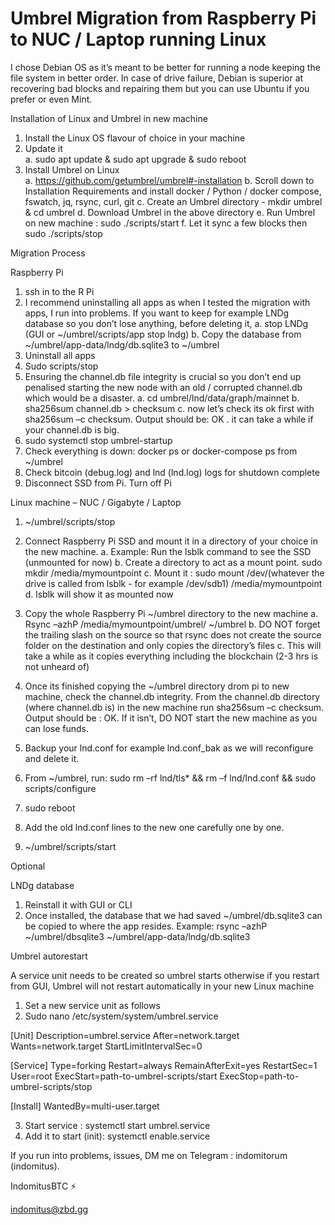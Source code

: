 # Umbrel Migration from Raspberry Pi to NUC / Laptop running Linux

I chose Debian OS as it’s meant to be better for running a node keeping the file system in better order. In case of drive failure, Debian is superior at recovering bad blocks and repairing them but you can use Ubuntu if you prefer or even Mint.

Installation of Linux and Umbrel in new machine

1.	Install the Linux OS flavour of choice in your machine 
2.	Update it  
a.	sudo apt update & sudo apt upgrade & sudo reboot
3.	Install Umbrel on Linux  
a.	https://github.com/getumbrel/umbrel#-installation
b.	Scroll down to Installation Requirements and install docker / Python / docker compose, fswatch, jq, rsync, curl, git
c.	Create an Umbrel directory - mkdir umbrel & cd umbrel
d.	Download Umbrel in the above directory
e.	Run Umbrel on new machine : sudo ./scripts/start
f.	Let it sync a few blocks then sudo ./scripts/stop

Migration Process

Raspberry Pi

1.	ssh in to the R Pi
2.	I recommend uninstalling all apps as when I tested the migration with apps, I run into problems. If you want to keep for example LNDg database so you don’t lose  anything, before deleting it, 
  a.	stop LNDg (GUI or ~/umbrel/scripts/app stop lndg)
  b.	Copy the database from ~/umbrel/app-data/lndg/db.sqlite3 to ~/umbrel
3.	Uninstall all apps
4.	Sudo scripts/stop 
5.	Ensuring the channel.db file integrity is crucial so you don’t end up penalised starting the new node with an old / corrupted channel.db which would be a disaster.
  a.	cd umbrel/lnd/data/graph/mainnet
  b.	sha256sum channel.db > checksum
  c.	now let’s check its ok first with sha256sum –c checksum. Output should be: OK . it can take a while if your channel.db is big.
6.	sudo systemctl stop umbrel-startup
7.	Check everything is down: docker ps or docker-compose ps from ~/umbrel
8.	Check bitcoin (debug.log) and lnd (lnd.log) logs for shutdown complete
9.	Disconnect SSD from Pi. Turn off Pi

Linux machine – NUC / Gigabyte / Laptop

1.	~/umbrel/scripts/stop
2.	Connect Raspberry Pi SSD and mount it in a directory of your choice in the new machine. 
  a.	Example: Run the lsblk command to see the SSD (unmounted for now)
  b.	Create a directory to act as a mount point. sudo mkdir /media/mymountpoint
  c.	Mount it : sudo mount /dev/(whatever the drive is called from lsblk - for example /dev/sdb1) /media/mymountpoint
  d.	lsblk will show it as mounted now

3.	Copy the whole Raspberry Pi ~/umbrel directory to the new machine
  a.	Rsync –azhP /media/mymountpoint/umbrel/  ~/umbrel 
  b.	DO NOT forget the trailing slash on the source so that rsync does not create the source folder on the destination and only copies the directory’s files
  c.	This will take a while as it copies everything including the blockchain (2-3 hrs is not unheard of)
4.	Once its finished copying the ~/umbrel directory drom pi to new machine, check the channel.db integrity. From the channel.db directory (where channel.db is) in the new machine run sha256sum –c checksum. Output should be : OK. If it isn’t, DO NOT start the new machine as you can lose funds.
5.	Backup your lnd.conf for example lnd.conf_bak as we will reconfigure and delete it. 
6.	From ~/umbrel, run: sudo rm –rf lnd/tls* && rm –f lnd/lnd.conf && sudo scripts/configure
7.	sudo reboot 
8.	Add the old lnd.conf lines to the new one carefully one by one.
9.	~/umbrel/scripts/start

Optional

LNDg database

1.	Reinstall it with GUI or CLI
2.	Once installed, the database that we had saved ~/umbrel/db.sqlite3 can be copied to where the app resides. Example: rsync –azhP ~/umbrel/dbsqlite3 ~/umbrel/app-data/lndg/db.sqlite3

Umbrel autorestart 

A service unit needs to be created so umbrel starts otherwise if you restart from GUI, Umbrel will not restart automatically in your new Linux machine

1.	Set a new service unit as follows 
2.	Sudo nano /etc/system/system/umbrel.service

[Unit]
Description=umbrel.service
After=network.target
Wants=network.target
StartLimitIntervalSec=0

[Service]
Type=forking
Restart=always
RemainAfterExit=yes
RestartSec=1
User=root
ExecStart=path-to-umbrel-scripts/start
ExecStop=path-to-umbrel-scripts/stop

[Install]
WantedBy=multi-user.target


3.	Start service : systemctl start umbrel.service
4.	Add it to start (init): systemctl enable.service

If you run into problems, issues, DM me on Telegram : indomitorum (indomitus).

IndomitusBTC ⚡

indomitus@zbd.gg






